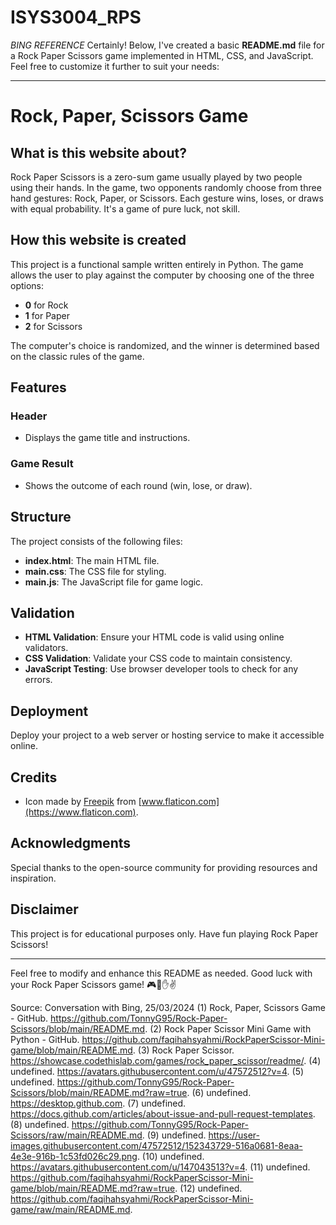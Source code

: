 # ISYS3004_RPS
*BING REFERENCE*
Certainly! Below, I've created a basic **README.md** file for a Rock Paper Scissors game implemented in HTML, CSS, and JavaScript. Feel free to customize it further to suit your needs:

---

# Rock, Paper, Scissors Game


## What is this website about?

Rock Paper Scissors is a zero-sum game usually played by two people using their hands. In the game, two opponents randomly choose from three hand gestures: Rock, Paper, or Scissors. Each gesture wins, loses, or draws with equal probability. It's a game of pure luck, not skill.

## How this website is created

This project is a functional sample written entirely in Python. The game allows the user to play against the computer by choosing one of the three options:

- **0** for Rock
- **1** for Paper
- **2** for Scissors

The computer's choice is randomized, and the winner is determined based on the classic rules of the game.

## Features

### Header
- Displays the game title and instructions.

### Game Result
- Shows the outcome of each round (win, lose, or draw).

## Structure

The project consists of the following files:
- **index.html**: The main HTML file.
- **main.css**: The CSS file for styling.
- **main.js**: The JavaScript file for game logic.

## Validation

- **HTML Validation**: Ensure your HTML code is valid using online validators.
- **CSS Validation**: Validate your CSS code to maintain consistency.
- **JavaScript Testing**: Use browser developer tools to check for any errors.

## Deployment

Deploy your project to a web server or hosting service to make it accessible online.

## Credits

- Icon made by [Freepik](https://www.freepik.com) from [www.flaticon.com](https://www.flaticon.com).

## Acknowledgments

Special thanks to the open-source community for providing resources and inspiration.

## Disclaimer

This project is for educational purposes only. Have fun playing Rock Paper Scissors!

---

Feel free to modify and enhance this README as needed. Good luck with your Rock Paper Scissors game! 🎮👊✋✌️

Source: Conversation with Bing, 25/03/2024
(1) Rock, Paper, Scissors Game - GitHub. https://github.com/TonnyG95/Rock-Paper-Scissors/blob/main/README.md.
(2) Rock Paper Scissor Mini Game with Python - GitHub. https://github.com/faqihahsyahmi/RockPaperScissor-Mini-game/blob/main/README.md.
(3) Rock Paper Scissor. https://showcase.codethislab.com/games/rock_paper_scissor/readme/.
(4) undefined. https://avatars.githubusercontent.com/u/47572512?v=4.
(5) undefined. https://github.com/TonnyG95/Rock-Paper-Scissors/blob/main/README.md?raw=true.
(6) undefined. https://desktop.github.com.
(7) undefined. https://docs.github.com/articles/about-issue-and-pull-request-templates.
(8) undefined. https://github.com/TonnyG95/Rock-Paper-Scissors/raw/main/README.md.
(9) undefined. https://user-images.githubusercontent.com/47572512/152343729-516a0681-8eaa-4e3e-916b-1c53fd026c29.png.
(10) undefined. https://avatars.githubusercontent.com/u/147043513?v=4.
(11) undefined. https://github.com/faqihahsyahmi/RockPaperScissor-Mini-game/blob/main/README.md?raw=true.
(12) undefined. https://github.com/faqihahsyahmi/RockPaperScissor-Mini-game/raw/main/README.md.
